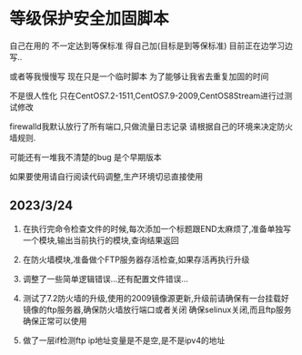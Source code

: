 # 等级保护安全加固脚本

自己在用的 不一定达到等保标准 得自己加(目标是到等保标准) 目前正在边学习边写..

或者等我慢慢写 现在只是一个临时脚本 为了能够让我省去重复加固的时间

不是很人性化 只在CentOS7.2-1511,CentOS7.9-2009,CentOS8Stream进行过测试修改

firewalld我默认放行了所有端口,只做流量日志记录 请根据自己的环境来决定防火墙规则. 

可能还有一堆我不清楚的bug 是个早期版本

如果要使用请自行阅读代码调整,生产环境切忌直接使用

## 2023/3/24

1. 在执行完命令检查文件的时候,每次添加一个标题跟END太麻烦了,准备单独写一个模块,输出当前执行的模块,查询结果返回

2. 在防火墙模块,准备做个FTP服务器存活检查,如果存活再执行升级

3. 调整了一些简单逻辑错误...还有配置文件错误...

4. 测试了7.2防火墙的升级,使用的2009镜像源更新,升级前请确保有一台挂载好镜像的ftp服务器,确保防火墙放行端口或者关闭
确保selinux关闭,而且ftp服务确保正常可以使用

5. 做了一层if检测ftp ip地址变量是不是空,是不是ipv4的地址
